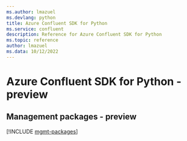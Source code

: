 ```yaml
---
ms.author: lmazuel
ms.devlang: python
title: Azure Confluent SDK for Python
ms.service: confluent
description: Reference for Azure Confluent SDK for Python
ms.topic: reference
author: lmazuel
ms.data: 10/12/2022
---
```

# Azure Confluent SDK for Python - preview

## Management packages - preview
[!INCLUDE [mgmt-packages](confluent-mgmt-index.md)]